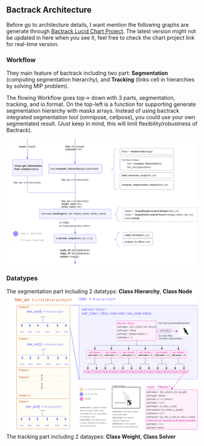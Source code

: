 

## Bactrack Architecture
Before go to architecture details, I want mention the following graphs are generate through [Bactrack Lucid Chart Project]().
The latest version might not be updated in here when you see it, feel free to check the chart project link for real-time version. 

### Workflow
They main feature of bactrack including two part: **Segmentation** (computing segmentation hierarchy), and **Tracking** (links cell in hierarchies by solving MIP problem).

 The flowing Workflow goes top-> down with 3 parts, segmentation, tracking, and io.format. On the top-left is a function for supporting generate segmentation hierarchy with masks arrays. Instead of using bactrack integrated segmentation tool (omnipose, cellpose), you could use your own segmentated result. (Just keep in mind, this will limit flexibility/robustness of Bactrack). 

![Local Image](images/workflow.png "Workflow")

### Datatypes
The segmentation part including 2 datatyps: **Class Hierarchy**, **Class Node**
![Local Image](images/architecture.png "Architecture")
The tracking part including 2 dataypes: **Class Weight**, **Class Solver**

